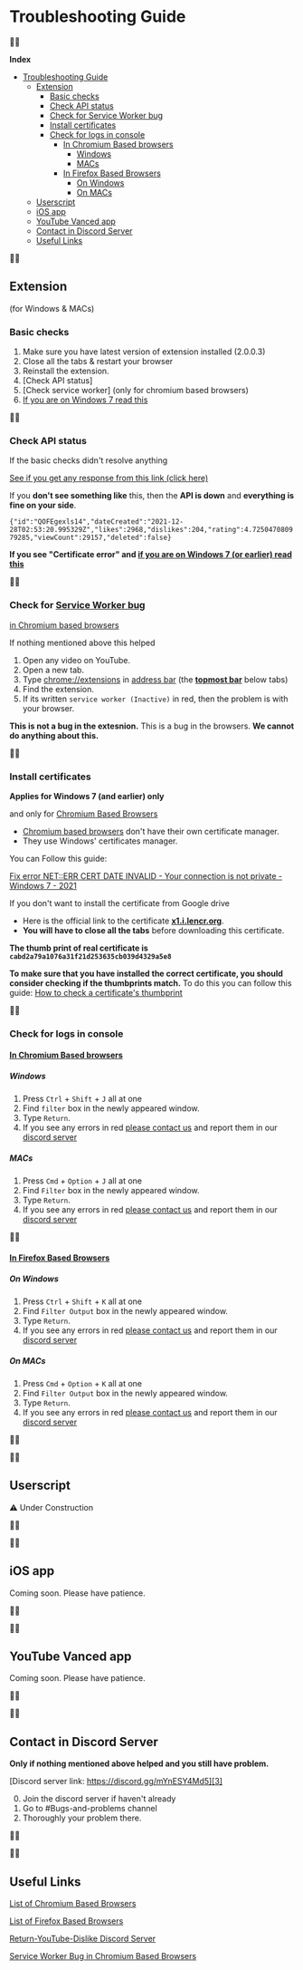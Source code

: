 # Troubleshooting Guide

᲼᲼

**Index**

- [Troubleshooting Guide](#troubleshooting-guide)
  - [Extension](#extension)
    - [Basic checks](#basic-checks)
    - [Check API status](#check-api-status)
    - [Check for Service Worker bug](#check-for-service-worker-bug)
    - [Install certificates](#install-certificates)
    - [Check for logs in console](#check-for-logs-in-console)
      - [In Chromium Based browsers](#in-chromium-based-browsers)
        - [Windows](#windows)
        - [MACs](#macs)
      - [In Firefox Based Browsers](#in-firefox-based-browsers)
        - [On Windows](#on-windows)
        - [On MACs](#on-macs)
  - [Userscript](#userscript)
  - [iOS app](#ios-app)
  - [YouTube Vanced  app](#youtube-vanced--app)
  - [Contact in Discord Server](#contact-in-discord-server)
  - [Useful Links](#useful-links)

᲼᲼

## Extension

(for Windows & MACs)

### Basic checks

1. Make sure you have latest version of extension installed (2.0.0.3)
2. Close all the tabs & restart your browser
3. Reinstall the extension.
4. [Check API status]
5. [Check service worker] (only for chromium based browsers)
6. [If you are on Windows 7 read this](#install-certificates)

<!-- metadata {
  "update_frequency": "every_release"
  "comment": "for now, if using bookdown.org, add a script to do it" 
} -->

<!-- TODO: automate the updating of version number -->

᲼᲼

### Check API status

If the basic checks didn't resolve anything

[See if you get any response from this link (click here)](https://returnyoutubedislikeapi.com/votes?videoId=QOFEgexls14)

If you **don't see something like** this, then the **API is down** and **everything is fine on your side**.

`{"id":"QOFEgexls14","dateCreated":"2021-12-28T02:53:20.995329Z","likes":2968,"dislikes":204,"rating":4.725047080979285,"viewCount":29157,"deleted":false}`

**If you see "Certificate error" and [if you are on Windows 7 (or earlier) read this](#install-certificates)**

᲼᲼

### Check for [Service Worker bug][5]

[in Chromium based browsers][1]

If nothing mentioned above this helped

1. Open any video on YouTube.
2. Open a new tab.
3. Type [chrome://extensions](chrome://extensions) in [address bar](https://en.wikipedia.org/wiki/Address_bar#Address_bar_implementations) (the [**topmost bar**](https://upload.wikimedia.org/wikipedia/commons/6/68/HTTPS_and_padlock_in_website_address_bar.jpg) below tabs)
4. Find the extension.
5. If its written `service worker (Inactive)` in red, then the problem is with your browser.

**This is not a bug in the extesnion.** This is a bug in the browsers. **We cannot do anything about this.**

᲼᲼

### Install certificates

**Applies for Windows 7 (and earlier) only**

and only for  [Chromium Based Browsers][1]

- [Chromium based browsers][1] don't have their own certificate manager.
- They use Windows' certificates manager.

You can Follow this guide:

[Fix error NET::ERR CERT DATE INVALID - Your connection is not private - Windows 7 - 2021](https://youtu.be/JYZLxP2Z8G4)

If you don't want to install the certificate from Google drive

- Here is the official link to the certificate [**x1.i.lencr.org**](http://x1.i.lencr.org/).
- **You will have to close all the tabs** before downloading this certificate.

**The thumb print of real certificate is `cabd2a79a1076a31f21d253635cb039d4329a5e8`**

**To make sure that you have installed the correct certificate, you should consider checking if the thumbprints match.** To do this you can follow this guide: [How to check a certificate's thumbprint](https://knowledge.digicert.com/solution/SO9840.html)

᲼᲼

### Check for logs in console

#### [In Chromium Based browsers][1]

##### Windows

1. Press `Ctrl` + `Shift` + `J` all at one
2. Find `filter` box in the newly appeared window.
3. Type `Return`.
4. If you see any errors in red [please contact us][4] and report them in our [discord server][3]

##### MACs

1. Press `Cmd` + `Option` + `J` all at one
2. Find `Filter` box in the newly appeared window.
3. Type `Return`.
4. If you see any errors in red [please contact us][4] and report them in our [discord server][3]

᲼᲼

#### [In Firefox Based Browsers][2]

##### On Windows

1. Press `Ctrl` + `Shift` + `K` all at one
2. Find `Filter Output` box in the newly appeared window.
3. Type `Return`.
4. If you see any errors in red [please contact us][4] and report them in our [discord server][3]

##### On MACs

1. Press `Cmd` + `Option` + `K` all at one
2. Find `Filter Output` box in the newly appeared window.
3. Type `Return`.
4. If you see any errors in red [please contact us][4] and report them in our [discord server][3]

᲼᲼

᲼᲼

## Userscript

⚠ Under Construction

᲼᲼

᲼᲼

## iOS app

Coming soon. Please have patience.

᲼᲼

᲼᲼

## YouTube Vanced  app

Coming soon. Please have patience.

᲼᲼

᲼᲼

## Contact in Discord Server

**Only if nothing mentioned above helped and you still have problem.**

[Discord server link: https://discord.gg/mYnESY4Md5][3]

0. Join the discord server if haven't already
1. Go to #Bugs-and-problems channel
2. Thoroughly your problem there.

<!-- {
  "update_frequency" : "low"
} -->

᲼᲼

᲼᲼

## Useful Links

[List of Chromium Based Browsers][1]

[List of Firefox Based Browsers][2]

[Return-YouTube-Dislike Discord Server][3]

[Service Worker Bug in Chromium Based Browsers][5]

<!-- links -->

[1]: https://en.wikipedia.org/wiki/Chromium_(web_browser)#Browsers_based_on_Chromium

[2]: https://en.wikipedia.org/wiki/Category:Web_browsers_based_on_Firefox

[3]: https://discord.gg/mYnESY4Md5

[4]: #contact-in-discord-server

[5]: https://bugs.chromium.org/p/chromium/issues/detail?id=1271154
